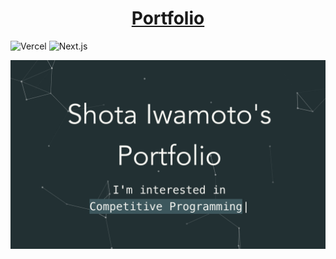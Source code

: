 <h1 align="center">
  <a href="https://portfolio.morio.dev/">
    Portfolio
  </a>
</h1>

![Vercel](https://vercelbadge.vercel.app/api/morioprog/portfolio_nextjs)
![Next.js](https://img.shields.io/badge/Next.js-10.1.2-black?logo=Next.js)

![screenshot](./docs/img/screenshot.png)
